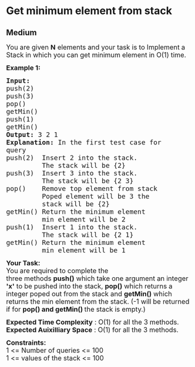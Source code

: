 # Get minimum element from stack
## Medium 
<div class="problem-statement">
                <p></p><p><span style="font-size:18px">You are given <strong>N</strong>&nbsp;elements&nbsp;and your task is to Implement a Stack in which you can get minimum element in O(1) time.</span></p>

<p><span style="font-size:18px"><strong>Example 1:</strong></span></p>

<pre><span style="font-size:18px"><strong>Input:
</strong>push(2)
push(3)
pop()
getMin()
push(1)
getMin()<strong>
Output: </strong>3 2 1<strong>
Explanation: </strong>In the first test case for
query&nbsp;
push(2)&nbsp; Insert 2 into the stack.
&nbsp;        The stack&nbsp;will be {2}
push(3)&nbsp; Insert 3 into the stack.
&nbsp;        The stack&nbsp;will be {2 3}
pop()    Remove top element from stack 
&nbsp;        Poped element will be 3&nbsp;the
&nbsp;        stack will be {2}
getMin() Return the minimum element
&nbsp;        min element will be 2&nbsp;
push(1)  Insert 1 into the stack.
         The stack&nbsp;will be {2 1}
getMin() Return the minimum element
&nbsp;        min element will be 1</span>
</pre>

<p><span style="font-size:18px"><strong>Your Task:</strong><br>
You are required to complete the three&nbsp;methods&nbsp;<strong>push()</strong>&nbsp;which take one argument an integer <strong>'x'</strong>&nbsp;to be pushed into the stack,&nbsp;<strong>pop()</strong>&nbsp;which returns a integer&nbsp;poped out from the stack and <strong>getMin()</strong> which returns the min element from the stack. (-1 will be returned if for&nbsp;<strong>pop() and getMin()&nbsp;</strong>the stack is empty.)</span></p>

<p><span style="font-size:18px"><strong>Expected Time Complexity</strong> : O(1) for all the 3 methods.<br>
<strong>Expected Auixilliary Space</strong> : O(1) for all the 3 methods.</span></p>

<p><span style="font-size:18px"><strong>Constraints:</strong><br>
1 &lt;= Number of queries&nbsp;&lt;= 100<br>
1 &lt;= values of the stack&nbsp;&lt;= 100</span></p>
 <p></p>
            </div>